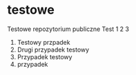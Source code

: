 # testowe
Testowe repozytorium publiczne
Test 1 2 3
1. Testowy przpadek 
2. Drugi przypadek testowy
3. Przypadek testowy
4. przypadek 
